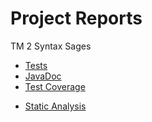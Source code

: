 # Project Reports

TM 2 Syntax Sages

- [Tests](./tests/test/)
- [JavaDoc](./javadoc/)
- [Test Coverage](./jacoco/test/html/)

* [Static Analysis](./spotbugs/)
